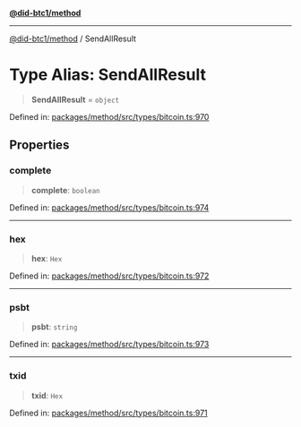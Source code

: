 [**@did-btc1/method**](../README.md)

***

[@did-btc1/method](../globals.md) / SendAllResult

# Type Alias: SendAllResult

> **SendAllResult** = `object`

Defined in: [packages/method/src/types/bitcoin.ts:970](https://github.com/dcdpr/did-btc1-js/blob/4ab6f9915d95beed9bc633644c9db1539395f512/packages/method/src/types/bitcoin.ts#L970)

## Properties

### complete

> **complete**: `boolean`

Defined in: [packages/method/src/types/bitcoin.ts:974](https://github.com/dcdpr/did-btc1-js/blob/4ab6f9915d95beed9bc633644c9db1539395f512/packages/method/src/types/bitcoin.ts#L974)

***

### hex

> **hex**: `Hex`

Defined in: [packages/method/src/types/bitcoin.ts:972](https://github.com/dcdpr/did-btc1-js/blob/4ab6f9915d95beed9bc633644c9db1539395f512/packages/method/src/types/bitcoin.ts#L972)

***

### psbt

> **psbt**: `string`

Defined in: [packages/method/src/types/bitcoin.ts:973](https://github.com/dcdpr/did-btc1-js/blob/4ab6f9915d95beed9bc633644c9db1539395f512/packages/method/src/types/bitcoin.ts#L973)

***

### txid

> **txid**: `Hex`

Defined in: [packages/method/src/types/bitcoin.ts:971](https://github.com/dcdpr/did-btc1-js/blob/4ab6f9915d95beed9bc633644c9db1539395f512/packages/method/src/types/bitcoin.ts#L971)
